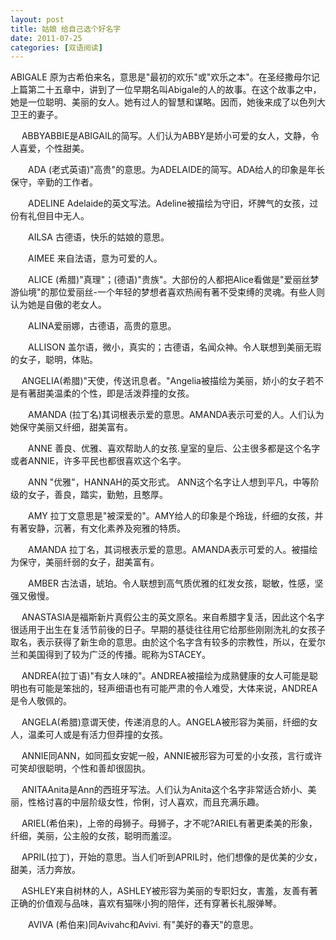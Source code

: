 ```yaml
---
layout: post
title: 姑娘 给自己选个好名字
date: 2011-07-25
categories: [双语阅读]  
---
```


ABIGALE 原为古希伯来名，意思是"最初的欢乐"或"欢乐之本"。在圣经撒母尔记上篇第二十五章中，讲到了一位早期名叫Abigale的人的故事。在这个故事之中，她是一位聪明、美丽的女人。她有过人的智慧和谋略。因而，她後来成了以色列大卫王的妻子。

　 ABBYABBIE是ABIGAIL的简写。人们认为ABBY是娇小可爱的女人，文静，令人喜爱，个性甜美。

　　ADA (老式英语)"高贵"的意思。为ADELAIDE的简写。ADA给人的印象是年长保守，辛勤的工作者。

　　ADELINE Adelaide的英文写法。Adeline被描绘为守旧，坏脾气的女孩，过份有礼但目中无人。

　　AILSA 古德语，快乐的姑娘的意思。

　　AIMEE 来自法语，意为可爱的人。

　　ALICE (希腊)"真理"；(德语)"贵族"。大部份的人都把Alice看做是"爱丽丝梦游仙境"的那位爱丽丝-一个年轻的梦想者喜欢热闹有著不受束缚的灵魂。有些人则认为她是自傲的老女人。

　　ALINA爱丽娜，古德语，高贵的意思。

　　ALLISON 盖尔语，微小，真实的；古德语，名闻众神。令人联想到美丽无瑕的女子，聪明，体贴。

　 ANGELIA(希腊)"天使，传送讯息者。"Angelia被描绘为美丽，娇小的女子若不是有著甜美温柔的个性，即是活泼莽撞的女孩。

　　AMANDA (拉丁名)其词根表示爱的意思。AMANDA表示可爱的人。人们认为她保守美丽又纤细，甜美富有。

　　ANNE 善良、优雅、喜欢帮助人的女孩.皇室的皇后、公主很多都是这个名字或者ANNIE，许多平民也都很喜欢这个名字。

　　ANN "优雅"，HANNAH的英文形式。 ANN这个名字让人想到平凡，中等阶级的女子，善良，踏实，勤勉，且憨厚。

　　AMY 拉丁文意思是"被深爱的"。AMY给人的印象是个玲珑，纤细的女孩，并有著安静，沉著，有文化素养及宛雅的特质。

　　AMANDA 拉丁名，其词根表示爱的意思。AMANDA表示可爱的人。被描绘为保守，美丽纤弱的女子，甜美富有。

　　AMBER 古法语，琥珀。令人联想到高气质优雅的红发女孩，聪敏，性感，坚强又傲慢。

　 ANASTASIA是福斯新片真假公主的英文原名。来自希腊字复活，因此这个名字很适用于出生在复活节前後的日子。早期的基徒往往用它给那些刚刚洗礼的女孩子取名，表示获得了新生命的意思。由於这个名字含有较多的宗教性，所以，在爱尔兰和美国得到了较为广泛的传播。昵称为STACEY。

　 ANDREA(拉丁语)"有女人味的"。ANDREA被描绘为成熟健康的女人可能是聪明也有可能是笨拙的，轻声细语也有可能严肃的令人难受，大体来说，ANDREA是令人敬佩的。

　 ANGELA(希腊)意谓天使，传递消息的人。ANGELA被形容为美丽，纤细的女人，温柔可人或是有活力但莽撞的女孩。

　 ANNIE同ANN，如同孤女安妮一般，ANNIE被形容为可爱的小女孩，言行或许可笑却很聪明，个性和善却很固执。

　 ANITAAnita是Ann的西班牙写法。人们认为Anita这个名字非常适合娇小、美丽，性格讨喜的中层阶级女性，伶俐，讨人喜欢，而且充满乐趣。

　 ARIEL(希伯来)，上帝的母狮子。母狮子，才不呢?ARIEL有著更柔美的形象，纤细，美丽，公主般的女孩，聪明而羞涩。

　 APRIL(拉丁)，开始的意思。当人们听到APRIL时，他们想像的是优美的少女，甜美，活力奔放。

　 ASHLEY来自树林的人，ASHLEY被形容为美丽的专职妇女，害羞，友善有著正确的价值观与品味，喜欢有猫咪小狗的陪伴，还有穿著长礼服弹琴。

　　AVIVA (希伯来)同Avivahc和Avivi. 有"美好的春天"的意思。
